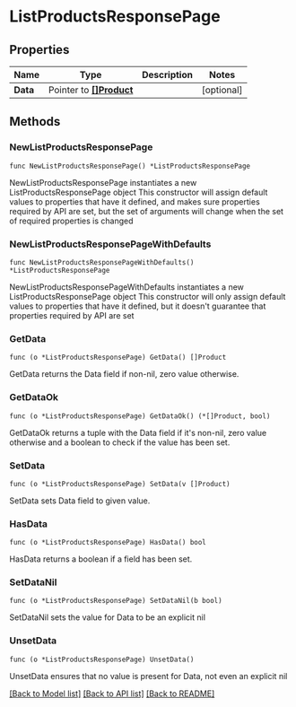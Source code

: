 # ListProductsResponsePage

## Properties

Name | Type | Description | Notes
------------ | ------------- | ------------- | -------------
**Data** | Pointer to [**[]Product**](Product.md) |  | [optional] 

## Methods

### NewListProductsResponsePage

`func NewListProductsResponsePage() *ListProductsResponsePage`

NewListProductsResponsePage instantiates a new ListProductsResponsePage object
This constructor will assign default values to properties that have it defined,
and makes sure properties required by API are set, but the set of arguments
will change when the set of required properties is changed

### NewListProductsResponsePageWithDefaults

`func NewListProductsResponsePageWithDefaults() *ListProductsResponsePage`

NewListProductsResponsePageWithDefaults instantiates a new ListProductsResponsePage object
This constructor will only assign default values to properties that have it defined,
but it doesn't guarantee that properties required by API are set

### GetData

`func (o *ListProductsResponsePage) GetData() []Product`

GetData returns the Data field if non-nil, zero value otherwise.

### GetDataOk

`func (o *ListProductsResponsePage) GetDataOk() (*[]Product, bool)`

GetDataOk returns a tuple with the Data field if it's non-nil, zero value otherwise
and a boolean to check if the value has been set.

### SetData

`func (o *ListProductsResponsePage) SetData(v []Product)`

SetData sets Data field to given value.

### HasData

`func (o *ListProductsResponsePage) HasData() bool`

HasData returns a boolean if a field has been set.

### SetDataNil

`func (o *ListProductsResponsePage) SetDataNil(b bool)`

 SetDataNil sets the value for Data to be an explicit nil

### UnsetData
`func (o *ListProductsResponsePage) UnsetData()`

UnsetData ensures that no value is present for Data, not even an explicit nil

[[Back to Model list]](../README.md#documentation-for-models) [[Back to API list]](../README.md#documentation-for-api-endpoints) [[Back to README]](../README.md)


